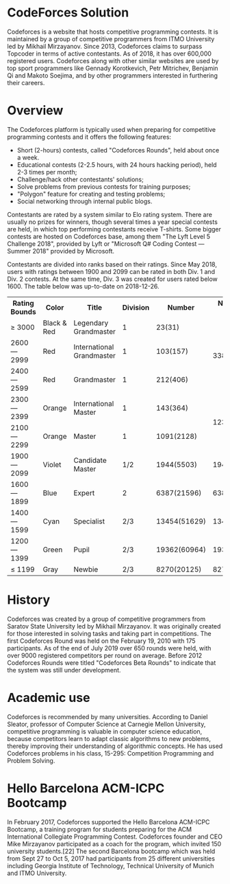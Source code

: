 # CodeForces Solution

Codeforces is a website that hosts competitive programming contests. It is maintained by a group of competitive programmers from ITMO University led by Mikhail Mirzayanov. Since 2013, Codeforces claims to surpass Topcoder in terms of active contestants. As of 2018, it has over 600,000 registered users. Codeforces along with other similar websites are used by top sport programmers like Gennady Korotkevich, Petr Mitrichev, Benjamin Qi and Makoto Soejima, and by other programmers interested in furthering their careers.


# Overview

The Codeforces platform is typically used when preparing for competitive programming contests and it offers the following features:

* Short (2-hours) contests, called "Codeforces Rounds", held about once a week.
* Educational contests (2-2.5 hours, with 24 hours hacking period), held 2-3 times per month;
* Challenge/hack other contestants' solutions;
* Solve problems from previous contests for training purposes;
* "Polygon" feature for creating and testing problems;
* Social networking through internal public blogs.

Contestants are rated by a system similar to Elo rating system. There are usually no prizes for winners, though several times a year special contests are held, in which top performing contestants receive T-shirts. Some bigger contests are hosted on Codeforces base, among them "The Lyft Level 5 Challenge 2018", provided by Lyft or "Microsoft Q# Coding Contest — Summer 2018" provided by Microsoft.

Contestants are divided into ranks based on their ratings. Since May 2018, users with ratings between 1900 and 2099 can be rated in both Div. 1 and Div. 2 contests. At the same time, Div. 3 was created for users rated below 1600. The table below was up-to-date on 2018-12-26.

<table class="wikitable">
<tbody><tr>
<th>Rating Bounds
</th>
<th>Color
</th>
<th>Title
</th>
<th>Division
</th>
<th>Number
</th>
<th>Number (by color)
</th></tr>
<tr>
<td>≥ 3000
</td>
<td>Black &amp; Red
</td>
<td>Legendary Grandmaster
</td>
<td>1
</td>
<td>23(31)
</td>
<td rowspan="3">338(594)
</td></tr>
<tr>
<td>2600 — 2999
</td>
<td>Red
</td>
<td>International Grandmaster
</td>
<td>1
</td>
<td>103(157)
</td></tr>
<tr>
<td>2400 — 2599
</td>
<td>Red
</td>
<td>Grandmaster
</td>
<td>1
</td>
<td>212(406)
</td></tr>
<tr>
<td>2300 — 2399
</td>
<td>Orange
</td>
<td>International Master
</td>
<td>1
</td>
<td>143(364)
</td>
<td rowspan="2">1234(2492)
</td></tr>
<tr>
<td>2100 — 2299
</td>
<td>Orange
</td>
<td>Master
</td>
<td>1
</td>
<td>1091(2128)
</td></tr>
<tr>
<td>1900 — 2099
</td>
<td>Violet
</td>
<td>Candidate Master
</td>
<td>1/2
</td>
<td>1944(5503)
</td>
<td>1944(5503)
</td></tr>
<tr>
<td>1600 — 1899
</td>
<td>Blue
</td>
<td>Expert
</td>
<td>2
</td>
<td>6387(21596)
</td>
<td>6387(21596)
</td></tr>
<tr>
<td>1400 — 1599
</td>
<td>Cyan
</td>
<td>Specialist
</td>
<td>2/3
</td>
<td>13454(51629)
</td>
<td>13454(51629)
</td></tr>
<tr>
<td>1200 — 1399
</td>
<td>Green
</td>
<td>Pupil
</td>
<td>2/3
</td>
<td>19362(60964)
</td>
<td>19362(60964)
</td></tr>
<tr>
<td>≤ 1199
</td>
<td>Gray
</td>
<td>Newbie
</td>
<td>2/3
</td>
<td>8270(20125)
</td>
<td>8270(20125)
</td></tr></tbody></table>

# History

Codeforces was created by a group of competitive programmers from Saratov State University led by Mikhail Mirzayanov. It was originally created for those interested in solving tasks and taking part in competitions. The first Codeforces Round was held on the February 19, 2010 with 175 participants. As of the end of July 2019 over 650 rounds were held, with over 9000 registered competitors per round on average. Before 2012 Codeforces Rounds were titled "Codeforces Beta Rounds" to indicate that the system was still under development.

# Academic use

Codeforces is recommended by many universities. According to Daniel Sleator, professor of Computer Science at Carnegie Mellon University, competitive programming is valuable in computer science education, because competitors learn to adapt classic algorithms to new problems, thereby improving their understanding of algorithmic concepts. He has used Codeforces problems in his class, 15-295: Competition Programming and Problem Solving.

# Hello Barcelona ACM-ICPC Bootcamp

In February 2017, Codeforces supported the Hello Barcelona ACM-ICPC Bootcamp, a training program for students preparing for the ACM International Collegiate Programming Contest. Codeforces founder and CEO Mike Mirzayanov participated as a coach for the program, which invited 150 university students.[22] The second Barcelona bootcamp which was held from Sept 27 to Oct 5, 2017 had participants from 25 different universities including Georgia Institute of Technology, Technical University of Munich and ITMO University.
